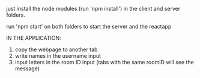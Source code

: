 just install the node modules (run 'npm install') in the client and server folders.

run 'npm start' on both folders to start the server and the reactapp


IN THE APPLICATION:

1. copy the webpage to another tab
2. write names in the username input
3. input letters in the room ID input (tabs with the same roomID will see the message)
